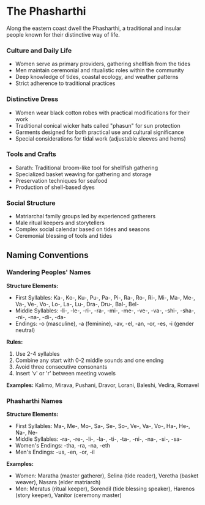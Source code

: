# The Phasharthi

Along the eastern coast dwell the Phasharthi, a traditional and insular people known for their distinctive way of life.

### Culture and Daily Life

- Women serve as primary providers, gathering shellfish from the tides
- Men maintain ceremonial and ritualistic roles within the community
- Deep knowledge of tides, coastal ecology, and weather patterns
- Strict adherence to traditional practices

### Distinctive Dress

- Women wear black cotton robes with practical modifications for their work
- Traditional conical wicker hats called "phasun" for sun protection
- Garments designed for both practical use and cultural significance
- Special considerations for tidal work (adjustable sleeves and hems)

### Tools and Crafts

- Sarath: Traditional broom-like tool for shellfish gathering
- Specialized basket weaving for gathering and storage
- Preservation techniques for seafood
- Production of shell-based dyes

### Social Structure

- Matriarchal family groups led by experienced gatherers
- Male ritual keepers and storytellers
- Complex social calendar based on tides and seasons
- Ceremonial blessing of tools and tides

## Naming Conventions

### Wandering Peoples' Names

**Structure Elements:**

- First Syllables: Ka-, Ko-, Ku-, Pu-, Pa-, Pi-, Ra-, Ro-, Ri-, Mi-, Ma-, Me-, Va-, Ve-, Vo-, Lo-, La-, Lu-, Dra-, Dru-, Bal-, Bel-
- Middle Syllables: -li-, -le-, -ri-, -ra-, -mi-, -me-, -ve-, -va-, -shi-, -sha-, -ni-, -na-, -di-, -da-
- Endings: -o (masculine), -a (feminine), -av, -el, -an, -or, -es, -i (gender neutral)

**Rules:**

1. Use 2-4 syllables
2. Combine any start with 0-2 middle sounds and one ending
3. Avoid three consecutive consonants
4. Insert 'v' or 'r' between meeting vowels

**Examples:** Kalimo, Mirava, Pushani, Dravor, Lorani, Baleshi, Vedira, Romavel

### Phasharthi Names

**Structure Elements:**

- First Syllables: Ma-, Me-, Mo-, Sa-, Se-, So-, Ve-, Va-, Vo-, Ha-, He-, Na-, Ne-
- Middle Syllables: -ra-, -re-, -li-, -la-, -ti-, -ta-, -ni-, -na-, -si-, -sa-
- Women's Endings: -tha, -ra, -na, -eth
- Men's Endings: -us, -en, -or, -il

**Examples:**

- Women: Maratha (master gatherer), Selina (tide reader), Veretha (basket weaver), Nasara (elder matriarch)
- Men: Meratus (ritual keeper), Sorendil (tide blessing speaker), Harenos (story keeper), Vanitor (ceremony master)

